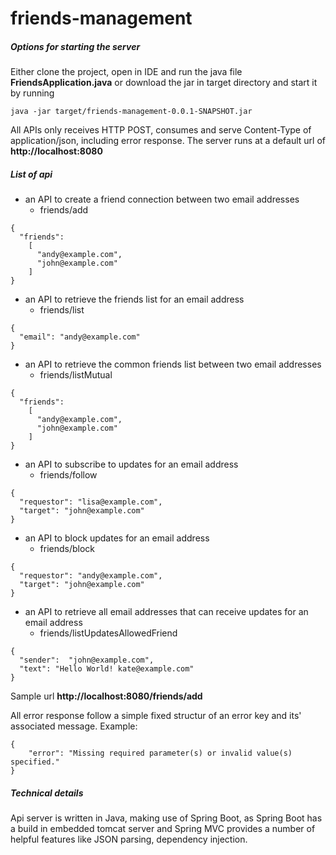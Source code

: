 # friends-management

##### Options for starting the server
Either clone the project, open in IDE and run the java file **FriendsApplication.java** or download the jar in target directory and start it by running 
```
java -jar target/friends-management-0.0.1-SNAPSHOT.jar
```

All APIs only receives HTTP POST, consumes and serve Content-Type of application/json, including error response. The server runs at a default url of **http://localhost:8080**

##### List of api
* an API to create a friend connection between two email addresses 
  - friends/add
```
{
  "friends":
    [
      "andy@example.com",
      "john@example.com"
    ]
}
```

* an API to retrieve the friends list for an email address
  - friends/list
```
{
  "email": "andy@example.com"
}
```

* an API to retrieve the common friends list between two email addresses
  - friends/listMutual
```
{
  "friends":
    [
      "andy@example.com",
      "john@example.com"
    ]
}
```

* an API to subscribe to updates for an email address
  - friends/follow
```
{
  "requestor": "lisa@example.com",
  "target": "john@example.com"
}
```

* an API to block updates for an email address
  - friends/block
```
{
  "requestor": "andy@example.com",
  "target": "john@example.com"
}
```

* an API to retrieve all email addresses that can receive updates for an email address
  - friends/listUpdatesAllowedFriend
```
{
  "sender":  "john@example.com",
  "text": "Hello World! kate@example.com"
}
```

Sample url **http://localhost:8080/friends/add**

All error response follow a simple fixed structur of an error key and its' associated message.
Example:
```
{
    "error": "Missing required parameter(s) or invalid value(s) specified."
}
```

##### Technical details
Api server is written in Java, making use of Spring Boot, as Spring Boot has a build in embedded tomcat server and Spring MVC provides a number of helpful features like JSON parsing, dependency injection.